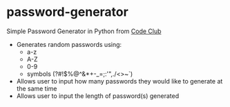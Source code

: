 # password-generator
Simple Password Generator in Python from [Code Club](https://codeclubprojects.org/en-GB/python/password-generator/)

- Generates random passwords using:
    - a-z
    - A-Z
    - 0-9
    - symbols (?#!$%@^&*+-_=;:'",./<>~`)
- Allows user to input how many passwords they would like to generate at the same time
- Allows user to input the length of password(s) generated

